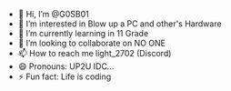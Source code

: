 - 👋 Hi, I’m @G0SB01
- 👀 I’m interested in Blow up a PC and other's Hardware
- 🌱 I’m currently learning in 11 Grade
- 💞️ I’m looking to collaborate on NO ONE
- 📫 How to reach me light_2702 (Discord)
- 😄 Pronouns: UP2U IDC...
- ⚡ Fun fact: Life is coding

<!---
G0SB01/G0SB01 is a ✨ special ✨ repository because its `README.md` (this file) appears on your GitHub profile.
You can click the Preview link to take a look at your changes.
--->
